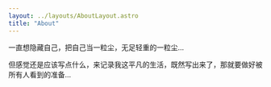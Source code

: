 ```yaml
---
layout: ../layouts/AboutLayout.astro
title: "About"
---
```


一直想隐藏自己，把自己当一粒尘，无足轻重的一粒尘...

但感觉还是应该写点什么，来记录我这平凡的生活，既然写出来了，那就要做好被所有人看到的准备...
